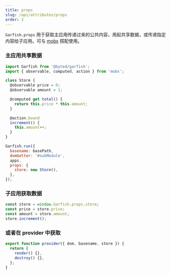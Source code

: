 ```yaml
---
title: props
slug: /api/attributes/props
order: 2
---
```


`Garfish.props` 用于获取主应用传递过来的公共内容，用起共享数据，或传递指定内容给子应用。可与 [mobx](https://cn.mobx.js.org) 搭配使用。

### 主应用共享数据

```js
import Garfish from '@byted/garfish';
import { observable, computed, action } from 'mobx';

class Store {
  @observable price = 0;
  @observable amount = 1;

  @computed get total() {
    return this.price * this.amount;
  }

  @action.bound
  increment() {
    this.amount++;
  }
}

Garfish.run({
  basename: basePath,
  domGetter: '#subModule',
  apps,
  props: {
    store: new Store(),
  },
});
```

### 子应用获取数据

```js
const store = window.Garfish.props.store;
const price = store.price;
const amount = store.amount;
store.increment();
```

### 或者在 provider 中获取

```js
export function provider({ dom, basename, store }) {
  return {
    render() {},
    destroy() {},
  };
}
```
